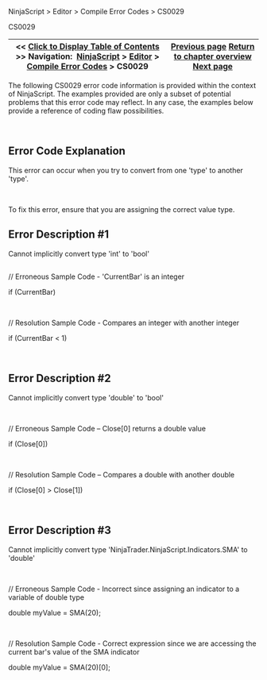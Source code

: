 ﻿


NinjaScript \> Editor \> Compile Error Codes \> CS0029






















CS0029







| \<\< [Click to Display Table of Contents](cs0029.md) \>\> **Navigation:**     [NinjaScript](ninjascript.md) \> [Editor](editor.md) \> [Compile Error Codes](compile_error_codes.md) \> CS0029 | [Previous page](cs0021.md) [Return to chapter overview](compile_error_codes.md) [Next page](cs0103.md) |
| --- | --- |











The following CS0029 error code information is provided within the context of NinjaScript. The examples provided are only a subset of potential problems that this error code may reflect. In any case, the examples below provide a reference of coding flaw possibilities.


 


## Error Code Explanation


This error can occur when you try to convert from one 'type' to another 'type'.


 


To fix this error, ensure that you are assigning the correct value type.


## 


## Error Description \#1 
Cannot implicitly convert type 'int' to 'bool'


## 


// Erroneous Sample Code \- 'CurrentBar' is an integer


if (CurrentBar) 


 


// Resolution Sample Code \- Compares an integer with another integer


if (CurrentBar \< 1\) 


 


## Error Description \#2 
Cannot implicitly convert type 'double' to 'bool'


 


// Erroneous Sample Code – Close\[0] returns a double value


if (Close\[0])


 


// Resolution Sample Code – Compares a double with another double


if (Close\[0] \> Close\[1])


 


## Error Description \#3 
Cannot implicitly convert type 'NinjaTrader.NinjaScript.Indicators.SMA' to 'double'


 


// Erroneous Sample Code \- Incorrect since assigning an indicator to a variable of double type


double myValue \= SMA(20\);


 


// Resolution Sample Code \- Correct expression since we are accessing the current bar's value of the SMA indicator


double myValue \= SMA(20\)\[0];








